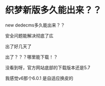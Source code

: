 # 织梦新版多久能出来？？


new dedecms多久能出来？？

安全问题能解决彻底了庅

出了好几天了

出了？？？哪里能下载！？

没看到呀，官方网站底部的下载版本还是5.7

我感觉v6那个6.0.1 是自适应换皮的<img id="aimg_gRrcm" onclick="zoom(this, this.src, 0, 0, 0)" class="zoom" src="https://cdn.jsdelivr.net/gh/hishis/forum-master/public/images/patch.gif" onmouseover="img_onmouseoverfunc(this)" onload="thumbImg(this)" border="0" alt="" />
